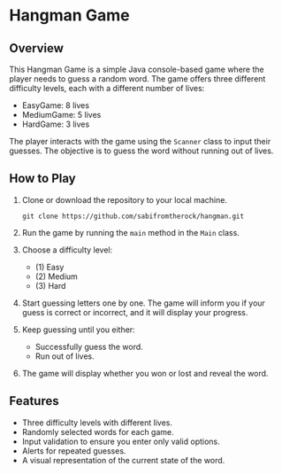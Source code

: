 # Hangman Game

## Overview

This Hangman Game is a simple Java console-based game where the player needs to guess a random word. The game offers three different difficulty levels, each with a different number of lives:

- EasyGame: 8 lives
- MediumGame: 5 lives
- HardGame: 3 lives

The player interacts with the game using the `Scanner` class to input their guesses. The objective is to guess the word without running out of lives.

## How to Play

1. Clone or download the repository to your local machine.

   ```
   git clone https://github.com/sabifromtherock/hangman.git
   ```

2. Run the game by running the `main` method in the `Main` class.

3. Choose a difficulty level:

    - (1) Easy
    - (2) Medium
    - (3) Hard

4. Start guessing letters one by one. The game will inform you if your guess is correct or incorrect, and it will display your progress.

5. Keep guessing until you either:

    - Successfully guess the word.
    - Run out of lives.

6. The game will display whether you won or lost and reveal the word.

## Features

- Three difficulty levels with different lives.
- Randomly selected words for each game.
- Input validation to ensure you enter only valid options.
- Alerts for repeated guesses.
- A visual representation of the current state of the word.
